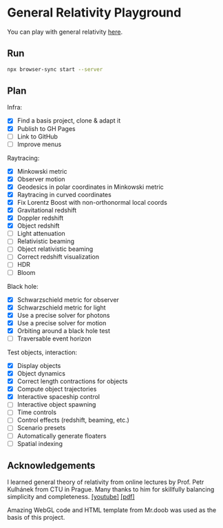 # General Relativity Playground

You can play with general relativity [here](https://potocpav.github.io/general-relativity/).

## Run

```sh
npx browser-sync start --server
```

## Plan

Infra:

- [x] Find a basis project, clone & adapt it
- [x] Publish to GH Pages
- [ ] Link to GitHub
- [ ] Improve menus

Raytracing:

- [x] Minkowski metric
- [x] Observer motion
- [x] Geodesics in polar coordinates in Minkowski metric
- [x] Raytracing in curved coordinates
- [x] Fix Lorentz Boost with non-orthonormal local coords
- [x] Gravitational redshift
- [x] Doppler redshift
- [x] Object redshift
- [ ] Light attenuation
- [ ] Relativistic beaming
- [ ] Object relativistic beaming
- [ ] Correct redshift visualization
- [ ] HDR
- [ ] Bloom

Black hole:

- [x] Schwarzschield metric for observer
- [x] Schwarzschield metric for light
- [x] Use a precise solver for photons
- [x] Use a precise solver for motion
- [x] Orbiting around a black hole test
- [ ] Traversable event horizon

Test objects, interaction:

- [x] Display objects
- [x] Object dynamics
- [x] Correct length contractions for objects
- [x] Compute object trajectories
- [x] Interactive spaceship control
- [ ] Interactive object spawning
- [ ] Time controls
- [ ] Control effects (redshift, beaming, etc.)
- [ ] Scenario presets
- [ ] Automatically generate floaters
- [ ] Spatial indexing

## Acknowledgements

I learned general theory of relativity from online lectures by Prof. Petr Kulhánek from CTU in Prague. Many thanks to him for skillfully balancing simplicity and completeness. [[youtube]](https://www.youtube.com/playlist?list=PLYYRBJzen2aCH6Mipd2zGG01MRVQZQ_V2) [[pdf]](http://www.aldebaran.cz/studium/otr.pdf)

Amazing WebGL code and HTML template from Mr.doob was used as the basis of this project.
